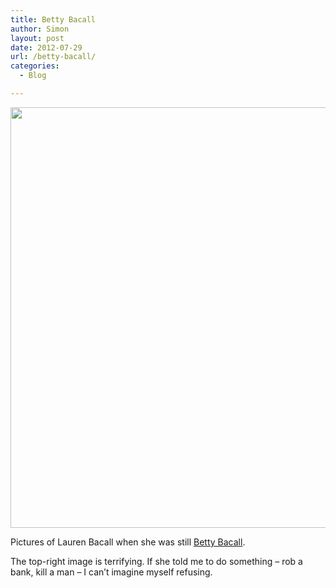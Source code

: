 ```yaml
---
title: Betty Bacall
author: Simon
layout: post
date: 2012-07-29
url: /betty-bacall/
categories:
  - Blog

---
```

<img alt="" src="http://mlkshk.com/r/I2EN" title="Betty Bacall" class="alignnone" width="520" height="673" />

Pictures of Lauren Bacall when she was still [Betty Bacall][1].

The top-right image is terrifying. If she told me to do something &#8211; rob a bank, kill a man &#8211; I can&#8217;t imagine myself refusing.

 [1]: http://www.retronaut.co/2012/07/before-she-was-lauren-c-1944/